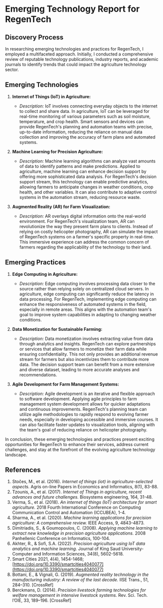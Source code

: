 # Emerging Technology Report for RegenTech

## Discovery Process

In researching emerging technologies and practices for RegenTech, I employed a multifaceted approach. Initially, I conducted a comprehensive review of reputable technology publications, industry reports, and academic journals to identify trends that could impact the agriculture technology sector.

## Emerging Technologies

1. **Internet of Things (IoT) in Agriculture:**
   - *Description:* IoT involves connecting everyday objects to the internet to collect and share data. In agriculture, IoT can be leveraged for real-time monitoring of various parameters such as soil moisture, temperature, and crop health. Smart sensors and devices can provide RegenTech's planning and automation teams with precise, up-to-date information, reducing the reliance on manual data collection and improving the accuracy of farm plans and automated systems.

2. **Machine Learning for Precision Agriculture:**
   - *Description:* Machine learning algorithms can analyze vast amounts of data to identify patterns and make predictions. Applied to agriculture, machine learning can enhance decision support by offering more sophisticated data analysis. For RegenTech's decision support stream, this technology can enable predictive analytics, allowing farmers to anticipate changes in weather conditions, crop health, and other variables. It can also contribute to adaptive control systems in the automation stream, reducing resource waste.

3. **Augmented Reality (AR) for Farm Visualization:**
   - *Description:* AR overlays digital information onto the real-world environment. For RegenTech's visualization team, AR can revolutionize the way they present farm plans to clients. Instead of relying on costly helicopter photography, AR can simulate the impact of RegenTech systems on a farmer's specific property in real-time. This immersive experience can address the common concern of farmers regarding the applicability of the technology to their land.

## Emerging Practices

1. **Edge Computing in Agriculture:**
   - *Description:* Edge computing involves processing data closer to the source rather than relying solely on centralized cloud servers. In agriculture, edge computing can significantly reduce the latency in data processing. For RegenTech, implementing edge computing can enhance the responsiveness of automated systems in the field, especially in remote areas. This aligns with the automation team's goal to improve system capabilities in adapting to changing weather conditions.

2. **Data Monetization for Sustainable Farming:**
   - *Description:* Data monetization involves extracting value from data through analytics and insights. RegenTech can explore partnerships or services that allow farmers to monetize their farm data while ensuring confidentiality. This not only provides an additional revenue stream for farmers but also incentivizes them to contribute more data. The decision support team can benefit from a more extensive and diverse dataset, leading to more accurate analyses and recommendations.

3. **Agile Development for Farm Management Systems:**
   - *Description:* Agile development is an iterative and flexible approach to software development. Applying agile principles to farm management system development allows for quicker adaptations and continuous improvements. RegenTech's planning team can utilize agile methodologies to rapidly respond to evolving farmer needs, especially in developing accessible and immersive courses. It can also facilitate faster updates to visualization tools, aligning with the team's goal of reducing reliance on helicopter photography.

In conclusion, these emerging technologies and practices present exciting opportunities for RegenTech to enhance their services, address current challenges, and stay at the forefront of the evolving agriculture technology landscape.

## References

1. Stočes, M., et al. (2016). *Internet of things (iot) in agriculture-selected aspects.* Agris on-line Papers in Economics and Informatics, 8(1), 83-88.
2. Tzounis, A., et al. (2017). *Internet of Things in agriculture, recent advances and future challenges.* Biosystems engineering, 164, 31-48.
3. Verma, S., et al. (2018). *An internet of things (IoT) architecture for smart agriculture.* 2018 Fourth International Conference on Computing Communication Control and Automation (ICCUBEA), 1-4.
4. Sharma, A., et al. (2020). *Machine learning applications for precision agriculture: A comprehensive review.* IEEE Access, 9, 4843-4873.
5. Dimitriadis, S., & Goumopoulos, C. (2008). *Applying machine learning to extract new knowledge in precision agriculture applications.* 2008 Panhellenic Conference on Informatics, 100-104.
6. Akhter, R., & Sofi, S.A. (2022). *Precision agriculture using IoT data analytics and machine learning.* Journal of King Saud University-Computer and Information Sciences, 34(8), 5602-5618.
7. Smart Cities 2021, 4(4), 1454-1468; [https://doi.org/10.3390/smartcities4040077](https://doi.org/10.3390/smartcities4040077)
8. Bottani, E., & Vignali, G. (2019). *Augmented reality technology in the manufacturing industry: A review of the last decade.* IISE Trans., 51, 284–310. [CrossRef]
9. Berckmans, D. (2014). *Precision livestock farming technologies for welfare management in intensive livestock systems.* Rev. Sci. Tech. l’OIE, 33, 189–196. [CrossRef]